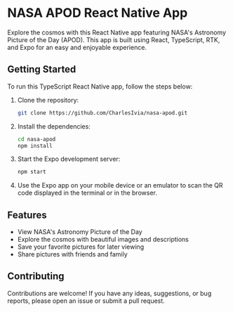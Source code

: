 # NASA APOD React Native App

Explore the cosmos with this React Native app featuring NASA's Astronomy Picture of the Day (APOD). This app is built using React, TypeScript, RTK, and Expo for an easy and enjoyable experience.

## Getting Started

To run this TypeScript React Native app, follow the steps below:

1. Clone the repository:

   ```bash
   git clone https://github.com/CharlesIvia/nasa-apod.git
   ```

2. Install the dependencies:

   ```bash
   cd nasa-apod
   npm install
   ```

3. Start the Expo development server:

   ```bash
   npm start
   ```

4. Use the Expo app on your mobile device or an emulator to scan the QR code displayed in the terminal or in the browser.

## Features

- View NASA's Astronomy Picture of the Day
- Explore the cosmos with beautiful images and descriptions
- Save your favorite pictures for later viewing
- Share pictures with friends and family

## Contributing

Contributions are welcome! If you have any ideas, suggestions, or bug reports, please open an issue or submit a pull request.
